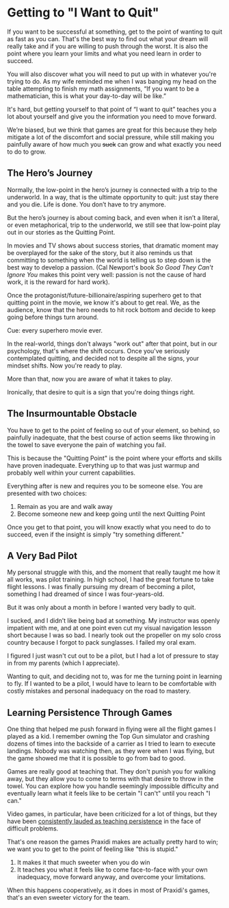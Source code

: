 # Getting to "I Want to Quit"
If you want to be successful at something, get to the point of wanting to quit as fast as you can. That's the best way to find out what your dream will really take and if you are willing to push through the worst. It is also the point where you learn your limits and what you need learn in order to succeed.

You will also discover what you will need to put up with in whatever you're trying to do. As my wife reminded me when I was banging my head on the table attempting to finish my math assignments, “If you want to be a mathematician, this is what your day-to-day will be like.”

It's hard, but getting yourself to that point of “I want to quit” teaches you a lot about yourself and give you the information you need to move forward.

We’re biased, but we think that games are great for this because they help mitigate a lot of the discomfort and social pressure, while still making you painfully aware of how much you ~~suck~~ can grow and what exactly you need to do to grow.

## The Hero’s Journey
Normally, the low-point in the hero’s journey is connected with a trip to the underworld. In a way, that is the ultimate opportunity to quit: just stay there and you die. Life is done. You don’t have to try anymore.

But the hero’s journey is about coming back, and even when it isn’t a literal, or even metaphorical, trip to the underworld, we still see that low-point play out in our stories as the Quitting Point.

In movies and TV shows about success stories, that dramatic moment may be overplayed for the sake of the story, but it also reminds us that committing to something when the world is telling us to step down is the best way to develop a passion. (Cal Newport's book *So Good They Can't Ignore You* makes this point very well: passion is not the cause of hard work, it is the reward for hard work).

Once the protagonist/future-billionaire/aspiring superhero get to that quitting point in the movie, we know it's about to get real. We, as the audience, know that the hero needs to hit rock bottom and decide to keep going before things turn around.

Cue: every superhero movie ever.

In the real-world, things don't always "work out" after that point, but in our psychology, that's where the shift occurs. Once you've seriously contemplated quitting, and decided not to despite all the signs, your mindset shifts. Now you're ready to play.

More than that, now you are aware of what it takes to play.

Ironically, that desire to quit is a sign that you're doing things right.

## The Insurmountable Obstacle
You have to get to the point of feeling so out of your element, so behind, so painfully inadequate, that the best course of action seems like throwing in the towel to save everyone the pain of watching you fail.

This is because the "Quitting Point" is the point where your efforts and skills have proven inadequate. Everything up to that was just warmup and probably well within your current capabilities.

Everything after is new and requires you to be someone else.
You are presented with two choices:

1. Remain as you are and walk away
2. Become someone new and keep going until the next Quitting Point

Once you get to that point, you will know exactly what you need to do to succeed, even if the insight is simply "try something different."

## A Very Bad Pilot
My personal struggle with this, and the moment that really taught me how it all works, was pilot training. In high school, I had the great fortune to take flight lessons. I was finally pursuing my dream of becoming a pilot, something I had dreamed of since I was four-years-old.

But it was only about a month in before I wanted very badly to quit.

I sucked, and I didn’t like being bad at something. My instructor was openly impatient with me, and at one point even cut my visual navigation lesson short because I was so bad. I nearly took out the propeller on my solo cross country because I forgot to pack sunglasses. I failed my oral exam.

I figured I just wasn't cut out to be a pilot, but I had a lot of pressure to stay in from my parents (which I appreciate).

Wanting to quit, and deciding not to, was for me the turning point in learning to fly. If I wanted to be a pilot, I would have to learn to be comfortable with costly mistakes and personal inadequacy on the road to mastery.

## Learning Persistence Through Games
One thing that helped me push forward in flying were all the flight games I played as a kid. I remember owning the Top Gun simulator and crashing dozens of times into the backside of a carrier as I tried to learn to execute landings. Nobody was watching then, as they were when I was flying, but the game showed me that it is possible to go from bad to good.

Games are really good at teaching that. They don't punish you for walking away, but they allow you to come to terms with that desire to throw in the towel. You can explore how you handle seemingly impossible difficulty and eventually learn what it feels like to be certain "I can't" until you reach "I can."

Video games, in particular, have been criticized for a lot of things, but they have been [consistently lauded as teaching persistence](https://www.sciencedirect.com/science/article/pii/S0360131512001625) in the face of difficult problems.

That's one reason the games Praxidi makes are actually pretty hard to win; we want you to get to the point of feeling like "this is stupid."

1. It makes it that much sweeter when you do win
2. It teaches you what it feels like to come face-to-face with your own inadequacy, move forward anyway, and overcome your limitations.

When this happens cooperatively, as it does in most of Praxidi's games, that's an even sweeter victory for the team.
